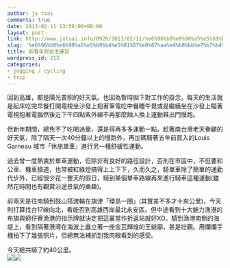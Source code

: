 ```yaml
---
author: jx tsai
comments: true
date: 2013-02-11 13:59:00+00:00
layout: post
link: http://www.jxtsai.info/0928/2013/02/11/%e6%96%b0%e6%98%a5%e5%b9%b4%e5%81%87%e8%87%aa%e4%b8%bb%e7%b7%b4%e7%bf%92/
slug: '%e6%96%b0%e6%98%a5%e5%b9%b4%e5%81%87%e8%87%aa%e4%b8%bb%e7%b7%b4%e7%bf%92'
title: 新春年假自主練習
wordpress_id: 213
categories:
- jogging / cycling
- trip
---
```


回到高雄，都是陽光普照的好天氣。也因為暫時拋下對工作的掛念，每天的生活就是起床吃完早餐打開電視坐沙發上抱著筆電吃中餐睡午覺或是繼續坐在沙發上瞄著電視抱著電腦然後近下午四點紫外線不再那麼蝕人換上運動鞋出門慢跑。  
  
但新年期間，總免不了吃喝過量，還是得再多多運動一點。趁著南台灣老天眷顧的好天氣，除了隔天一次40分鐘以上的慢跑外，再加碼騎著五年前買入的Louis Garneau 城市「休旅單車」進行另一種舒緩性運動。  
  
過去曾一度熱衷於單車運動，但除非有良好的路徑設計，否則在市區中，不但要和公車、機車搶道，也常被紅綠燈搞得上上下下，久而久之，騎單車除了簡單的通勤代步外，已經很少花一整天的假日，騎到某個單車路線再來進行騎車這種運動(雖然花時間也有觀賞沿途景氣的樂趣)。  
  
前兩天是往南騎到鼓山搭渡輪在旗津「環島一圈」(其實差不多才十來公里)，今天則打算找台17線向北，看能否到高雄西岸最北永安區。但中途看到十大魅力漁港的布旗與蚵仔寮漁港的指示牌就決定把這裏當作折返站就好XD。騎到漁港南側的海堤上，看到隔著港灣在海波上矗立著一座金瓦輝煌的王爺廟，甚是壯觀。用爛爛手機拍下了幾張照片，但總無法補抓到我肉眼看到的感受。  
  
今天總共騎了約40公里。  
![](https://3.bp.blogspot.com/-Jwy7fzn4E0I/V3-WNOSZu9I/AAAAAAAAKYE/UFa9eHyOkoYkcHVyD8H1bhrn-1UACEtfACLcB/s320/20130211-300x147.jpg)![](https://1.bp.blogspot.com/-qvBXxh_lEnE/V3-WG6jIT7I/AAAAAAAAKYA/-d0AabkAm4Ar02zado88RIabglcSlmAsQCLcB/s320/193593306046-300x225.jpg)   

